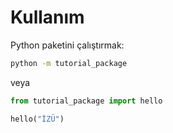 # Kullanım

Python paketini çalıştırmak:
```bash
python -m tutorial_package
```
veya
```python
from tutorial_package import hello

hello("İZÜ")
```
